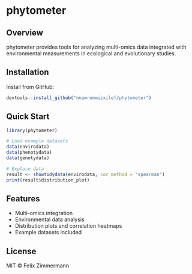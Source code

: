 # phytometer

## Overview

phytometer provides tools for analyzing multi-omics data integrated with environmental measurements in ecological and evolutionary studies.

## Installation

Install from GitHub:
```r
devtools::install_github("nnamremmizxilef/phytometer")
```

## Quick Start
```r
library(phytometer)

# Load example datasets
data(envirodata)
data(phenotydata)
data(genotydata)

# Explore data
result <- showtidydata(envirodata, cor_method = "spearman")
print(result$distribution_plot)
```

## Features

- Multi-omics integration
- Environmental data analysis
- Distribution plots and correlation heatmaps
- Example datasets included

## License

MIT © Felix Zimmermann
